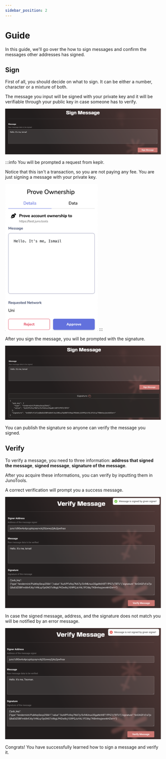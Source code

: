```yaml
---
sidebar_position: 2
---
```


# Guide

In this guide, we'll go over the how to sign messages and confirm the messages other addresses has signed.

## Sign

First of all, you should decide on what to sign. It can be either a number, character or a mixture of both.

The message you input will be signed with your private key and it will be verifiable through your public key in case someone has to verify.

![](/img/sign-and-verify/sign-message.png)

:::info
You will be prompted a request from keplr. 

Notice that this isn't a transaction, so you are not paying any fee. You are just signing a message with your private key.

<img src="/img/sign-and-verify/sign-keplr.png" width="300" />
:::

After you sign the message, you will be prompted with the signature. 

![](/img/sign-and-verify/signed-message.png)

You can publish the signature so anyone can verify the message you signed.

## Verify

To verify a message, you need to three information: **address that signed the message**, **signed message**, **signature of the message**.

After you acquire these informations, you can verify by inputting them in JunoTools.

A correct verification will prompt you a success message.

![](/img/sign-and-verify/verified-message.png)

In case the signed message, address, and the signature does not match you will be notified by an error message.

![](/img/sign-and-verify/wrong-message.png)

Congrats! You have successfully learned how to sign a message and verify it.


